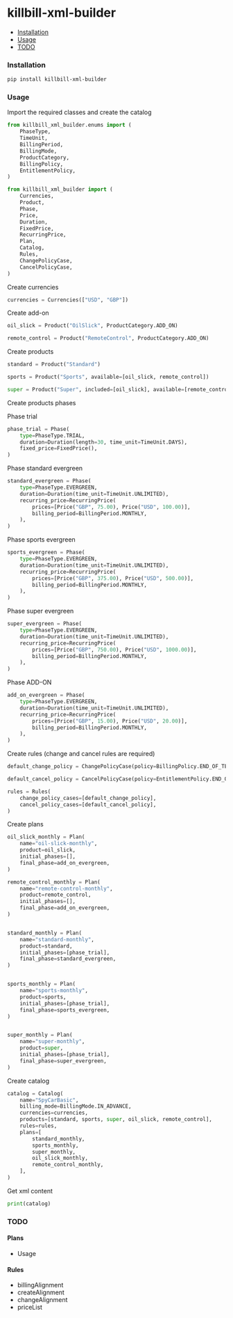 # killbill-xml-builder

- [Installation](#installation)
- [Usage](#usage)
- [TODO](#todo)

### Installation

```bash
pip install killbill-xml-builder
```

### Usage

Import the required classes and create the catalog

```python
from killbill_xml_builder.enums import (
    PhaseType,
    TimeUnit,
    BillingPeriod,
    BillingMode,
    ProductCategory,
    BillingPolicy,
    EntitlementPolicy,
)

from killbill_xml_builder import (
    Currencies,
    Product,
    Phase,
    Price,
    Duration,
    FixedPrice,
    RecurringPrice,
    Plan,
    Catalog,
    Rules,
    ChangePolicyCase,
    CancelPolicyCase,
)
```

Create currencies

```python
currencies = Currencies(["USD", "GBP"])
```

Create add-on

```python
oil_slick = Product("OilSlick", ProductCategory.ADD_ON)

remote_control = Product("RemoteControl", ProductCategory.ADD_ON)
```

Create products

```python
standard = Product("Standard")

sports = Product("Sports", available=[oil_slick, remote_control])

super = Product("Super", included=[oil_slick], available=[remote_control])
```

Create products phases

Phase trial

```python
phase_trial = Phase(
    type=PhaseType.TRIAL,
    duration=Duration(length=30, time_unit=TimeUnit.DAYS),
    fixed_price=FixedPrice(),
)
```

Phase standard evergreen

```python
standard_evergreen = Phase(
    type=PhaseType.EVERGREEN,
    duration=Duration(time_unit=TimeUnit.UNLIMITED),
    recurring_price=RecurringPrice(
        prices=[Price("GBP", 75.00), Price("USD", 100.00)],
        billing_period=BillingPeriod.MONTHLY,
    ),
)
```

Phase sports evergreen

```python
sports_evergreen = Phase(
    type=PhaseType.EVERGREEN,
    duration=Duration(time_unit=TimeUnit.UNLIMITED),
    recurring_price=RecurringPrice(
        prices=[Price("GBP", 375.00), Price("USD", 500.00)],
        billing_period=BillingPeriod.MONTHLY,
    ),
)
```

Phase super evergreen

```python
super_evergreen = Phase(
    type=PhaseType.EVERGREEN,
    duration=Duration(time_unit=TimeUnit.UNLIMITED),
    recurring_price=RecurringPrice(
        prices=[Price("GBP", 750.00), Price("USD", 1000.00)],
        billing_period=BillingPeriod.MONTHLY,
    ),
)
```

Phase ADD-ON

```python
add_on_evergreen = Phase(
    type=PhaseType.EVERGREEN,
    duration=Duration(time_unit=TimeUnit.UNLIMITED),
    recurring_price=RecurringPrice(
        prices=[Price("GBP", 15.00), Price("USD", 20.00)],
        billing_period=BillingPeriod.MONTHLY,
    ),
)
```

Create rules (change and cancel rules are required)

```python
default_change_policy = ChangePolicyCase(policy=BillingPolicy.END_OF_TERM)

default_cancel_policy = CancelPolicyCase(policy=EntitlementPolicy.END_OF_TERM)

rules = Rules(
    change_policy_cases=[default_change_policy],
    cancel_policy_cases=[default_cancel_policy],
)
```

Create plans

```python
oil_slick_monthly = Plan(
    name="oil-slick-monthly",
    product=oil_slick,
    initial_phases=[],
    final_phase=add_on_evergreen,
)

remote_control_monthly = Plan(
    name="remote-control-monthly",
    product=remote_control,
    initial_phases=[],
    final_phase=add_on_evergreen,
)


standard_monthly = Plan(
    name="standard-monthly",
    product=standard,
    initial_phases=[phase_trial],
    final_phase=standard_evergreen,
)


sports_monthly = Plan(
    name="sports-monthly",
    product=sports,
    initial_phases=[phase_trial],
    final_phase=sports_evergreen,
)


super_monthly = Plan(
    name="super-monthly",
    product=super,
    initial_phases=[phase_trial],
    final_phase=super_evergreen,
)
```

Create catalog

```python
catalog = Catalog(
    name="SpyCarBasic",
    billing_mode=BillingMode.IN_ADVANCE,
    currencies=currencies,
    products=[standard, sports, super, oil_slick, remote_control],
    rules=rules,
    plans=[
        standard_monthly,
        sports_monthly,
        super_monthly,
        oil_slick_monthly,
        remote_control_monthly,
    ],
)
```

Get xml content

```python
print(catalog)
```

### TODO

#### Plans

- Usage

#### Rules

- billingAlignment
- createAlignment
- changeAlignment
- priceList

```

```
